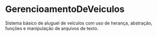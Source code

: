 # GerencioamentoDeVeiculos

Sistema básico de aluguel de veículos com uso de herança, abstração, funções e manipulação de arquivos de texto.
